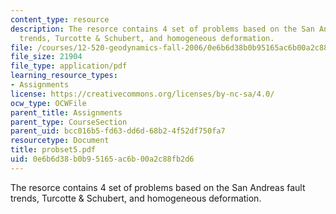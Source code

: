 ```yaml
---
content_type: resource
description: The resorce contains 4 set of problems based on the San Andreas fault
  trends, Turcotte & Schubert, and homogeneous deformation.
file: /courses/12-520-geodynamics-fall-2006/0e6b6d38b0b95165ac6b00a2c88fb2d6_probset5.pdf
file_size: 21904
file_type: application/pdf
learning_resource_types:
- Assignments
license: https://creativecommons.org/licenses/by-nc-sa/4.0/
ocw_type: OCWFile
parent_title: Assignments
parent_type: CourseSection
parent_uid: bcc016b5-fd63-dd6d-68b2-4f52df750fa7
resourcetype: Document
title: probset5.pdf
uid: 0e6b6d38-b0b9-5165-ac6b-00a2c88fb2d6
---
```

The resorce contains 4 set of problems based on the San Andreas fault trends, Turcotte & Schubert, and homogeneous deformation.